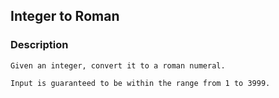 ## Integer to Roman

### Description

```
Given an integer, convert it to a roman numeral.

Input is guaranteed to be within the range from 1 to 3999.
```
